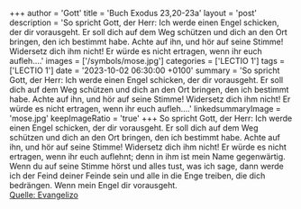 +++
author = 'Gott'
title = 'Buch Exodus 23,20-23a'
layout = 'post'
description = 'So spricht Gott, der Herr: Ich werde einen Engel schicken, der dir vorausgeht. Er soll dich auf dem Weg schützen und dich an den Ort bringen, den ich bestimmt habe. Achte auf ihn, und hör auf seine Stimme! Widersetz dich ihm nicht! Er würde es nicht ertragen, wenn ihr euch aufleh....'
images = ['/symbols/mose.jpg']
categories = ['LECTIO 1']
tags = ['LECTIO 1']
date = '2023-10-02 06:30:00 +0100'
summary = 'So spricht Gott, der Herr: Ich werde einen Engel schicken, der dir vorausgeht. Er soll dich auf dem Weg schützen und dich an den Ort bringen, den ich bestimmt habe. Achte auf ihn, und hör auf seine Stimme! Widersetz dich ihm nicht! Er würde es nicht ertragen, wenn ihr euch aufleh....'
linkedsummaryImage = 'mose.jpg'
keepImageRatio = 'true'
+++
So spricht Gott, der Herr: Ich werde einen Engel schicken, der dir vorausgeht. Er soll dich auf dem Weg schützen und dich an den Ort bringen, den ich bestimmt habe.
Achte auf ihn, und hör auf seine Stimme! Widersetz dich ihm nicht! Er würde es nicht ertragen, wenn ihr euch auflehnt; denn in ihm ist mein Name gegenwärtig.<!--more-->
Wenn du auf seine Stimme hörst und alles tust, was ich sage, dann werde ich der Feind deiner Feinde sein und alle in die Enge treiben, die dich bedrängen.
Wenn mein Engel dir vorausgeht.<br> [Quelle: Evangelizo](https://evangeliumtagfuertag.org/DE/gospel)